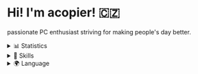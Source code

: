 # Hi! I'm acopier! 🇨🇿

passionate PC enthusiast striving for making people's day better.

<details>
    <summary>📊 Statistics</summary>
    
| ![GitHub Stats](https://github-readme-stats.vercel.app/api?username=acopier&show_icons=true&theme=gruvbox) | ![GitHub Trophy](https://github-profile-trophy.vercel.app/?username=acopier&theme=gruvbox&row=2&column=4) |
|---|---|
| ![GitHub Streak](https://github-readme-streak-stats.herokuapp.com/?user=acopier&theme=gruvbox) | ![Top Languages](https://github-readme-stats.vercel.app/api/top-langs/?username=acopier&layout=compact&theme=gruvbox&langs_count=8&card_width=320) |
</details>

<details>
    <summary>🥷 Skills</summary>

</details>

<details>
    <summary>🌍 Language</summary>

| Language | Proficiency    |
| -------- | -------------- |
| Czech    | native speaker |
| English  | C1             |

</details>
<!---
acopier/acopier is a ✨ special ✨ repository because its `README.md` (this file) appears on your GitHub profile.
You can click the Preview link to take a look at your changes.
--->
